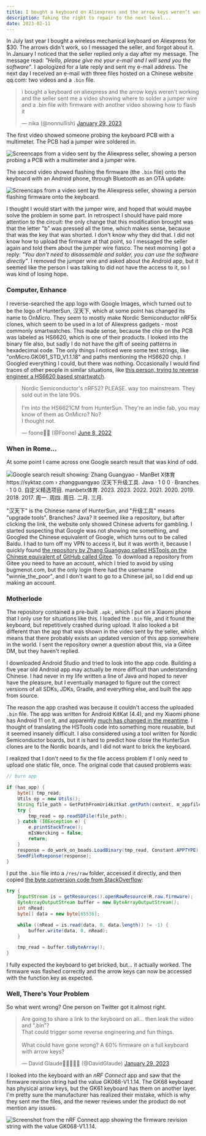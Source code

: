 ```yaml
---
title: I bought a keyboard on Aliexpress and the arrow keys weren’t working and the seller sent me a video showing where to solder a jumper wire and a .bin file with firmware with another video showing how to flash it
description: Taking the right to repair to the next level...
date: 2023-02-11
---
```

In July last year I bought a wireless mechanical keyboard on Aliexpress for $30. The arrows didn't work, so I messaged the seller, and forgot about it. In January I noticed that the seller replied only a day after my message. The message read: _"Hello, please give me your e-mail and I will send you the software"_. I apologized for a late reply and sent my e-mail address. The next day I received an e-mail with three files hosted on a Chinese website qq.com: two videos and a `.bin` file.

<blockquote class="twitter-tweet"><p lang="en" dir="ltr">i bought a keyboard on aliexpress and the arrow keys weren’t working and the seller sent me a video showing where to solder a jumper wire and a .bin file with firmware with another video showing how to flash it</p>&mdash; nika (@nonnullish) <a href="https://twitter.com/nonnullish/status/1619760697482833921">January 29, 2023</a></blockquote>

The first video showed someone probing the keyboard PCB with a multimeter. The PCB had a jumper wire soldered in.

![Screencaps from a video sent by the Aliexpress seller, showing a person probing a PCB with a multimeter and a jumper wire.](screencaps-1.jpg)

The second video showed flashing the firmware (the `.bin` file) onto the keyboard with an Android phone, through Bluetooth as an OTA update.

![Screencaps from a video sent by the Aliexpress seller, showing a person flashing firmware onto the keyboard.](screencaps-2.jpg)

I thought I would start with the jumper wire, and hoped that would maybe solve the problem in some part. In retrospect I should have paid more attention to the circuit: the only change that this modification brought was that the letter "b" was pressed all the time, which makes sense, because that was the key that was shorted. I don't know why they did that. I did not know how to upload the firmware at that point, so I messaged the seller again and told them about the jumper wire fiasco. The next morning I got a reply: _"You don't need to disassemble and solder, you can use the software directly"_. I removed the jumper wire and asked about the Android app, but it seemed like the person I was talking to did not have the access to it, so I was kind of losing hope.

### Computer, Enhance

I reverse-searched the app logo with Google Images, which turned out to be the logo of HunterSun, 汉天下, which at some point has changed its name to OnMicro. They seem to mostly make Nordic Semiconductor nRF5x clones, which seem to be used in a lot of Aliexpress gadgets - most commonly smartwatches. This made sense, because the chip on the PCB was labeled as HS6620, which is one of their products. I looked into the binary file also, but sadly I do not have the gift of seeing patterns in hexadecimal code. The only things I noticed were some text strings, like "onMicro.GK061_STD_V1.1.18" and paths mentioning the HS6620 chip. I Googled everything I could, but there was nothing. Occasionally I would find traces of other people in similar situations, like [this person, trying to reverse engineer a HS6620 based smartwatch](https://github.com/rbaron/HS6620D-smartwatch-reveng).

<blockquote class="twitter-tweet"><p lang="en" dir="ltr">Nordic Semiconductor&#39;s nRF52? PLEASE. way too mainstream. They sold out in the late 90s. <br><br>I&#39;m into the HS6621CM from HunterSun. They&#39;re an indie fab, you may know of them as OnMicro? No? <br>I thought not.</p>&mdash; foone🏳️‍⚧️ (@Foone) <a href="https://twitter.com/Foone/status/1534545540339204096">June 8, 2022</a></blockquote>


### When in Rome...

At some point I came across one Google search result that was kind of odd.

![Google search result showing: Zhang Guangyao - ManBet X体育 https://syktaz.com › zhangguangyao 汉天下升级工具. Java · 1 0 0 · Branches · 1 0 0. 自定义精选项目. manbetx体育. 2023. 2023. 2022. 2021. 2020. 2019. 2018. 2017. 周一. 周四. 周日. 二月. 三月.](zhang.png)

"汉天下" is the Chinese name of HunterSun, and "升级工具" means "upgrade tools". Branches? Java? It seemed like a repository, but after clicking the link, the website only showed Chinese adverts for gambling. I started suspecting that Google was not showing me something, and Googled the Chinese equivalent of Google, which turns out to be called Baidu. I had to turn off my VPN to access it, but it was worth it, because I quickly found [the repository by Zhang Guangyao called HSTools on the Chinese equivalent of GitHub called Gitee](https://gitee.com/zhangguangyao/HSTools/tree/master). To download a repository from Gitee you need to have an account, which I tried to avoid by using bugmenot.com, but the only login there had the username "winnie_the_poor", and I don't want to go to a Chinese jail, so I did end up making an account.

### Motherlode

The repository contained a pre-built `.apk` , which I put on a Xiaomi phone that I only use for situations like this. I loaded the `.bin` file, and it found the keyboard, but repetitively crashed during upload. It also looked a bit different than the app that was shown in the video sent by the seller, which means that there probably exists an updated version of this app somewhere in the world. I sent the repository owner a question about this, via a Gitee DM, but they haven't replied.

I downloaded Android Studio and tried to look into the app code. Building a five year old Android app may actually be more difficult than understanding Chinese. I had never in my life written a line of Java and hoped to never have the pleasure, but I eventually managed to figure out the correct versions of all SDKs, JDKs, Gradle, and everything else, and built the app from source.

The reason the app crashed was because it couldn't access the uploaded `.bin` file. The app was written for Android KitKat (4.4), and my Xiaomi phone has Android 11 on it, and apparently [much has changed in the meantime](https://stackoverflow.com/a/65514216). I thought of translating the HSTools code into something more reusable, but it seemed insanely difficult. I also considered using a tool written for Nordic Semiconductor boards, but it is hard to predict how close the HunterSun clones are to the Nordic boards, and I did not want to brick the keyboard.

I realized that I don't need to fix the file access problem if I only need to upload one static file, once.
The original code that caused problems was:

```java
// burn app

if (has_app) {
    byte[] tmp_read;
    Utils op = new Utils();
    String file_path = GetPathFromUri4kitkat.getPath(context, m_appfile_uri);
    try {
        tmp_read = op.readSDFile(file_path);
    } catch (IOException e) {
        e.printStackTrace();
        mIsWorcking = false;
        return;
    }
    response = do_work_on_boads.LoadBinary(tmp_read, Constant.APPTYPE);
    SendFileRseponse(response);
}
```

I put the `.bin` file into a `/res/raw` folder, accessed it directly, and then copied [the byte conversion code from StackOverflow](https://stackoverflow.com/a/1264737):

```java
try {
    InputStream is = getResources().openRawResource(R.raw.firmware);
    ByteArrayOutputStream buffer = new ByteArrayOutputStream();
    int nRead;
    byte[] data = new byte[65536];

    while ((nRead = is.read(data, 0, data.length)) != -1) {
        buffer.write(data, 0, nRead);
    }

    tmp_read = buffer.toByteArray();
}
```

I fully expected the keyboard to get bricked, but... it actually worked. The firmware was flashed correctly and the arrow keys can now be accessed with the function key as expected.

### Well, There's Your Problem

So what went wrong? One person on Twitter got it almost right.

<blockquote class="twitter-tweet"><p lang="en" dir="ltr">Are going to share a link to the keyboard on ali... then leak the video and &quot;.bin&quot;?<br>That could trigger some reverse engineering and fun things.<br><br>What could have gone wrong? A 60% firmware on a full keyboard with arrow keys?</p>&mdash; David Glaude🦠💉💉💉💉 (@DavidGlaude) <a href="https://twitter.com/DavidGlaude/status/1619844987839205377">January 29, 2023</a></blockquote>

I looked into the keyboard with an _nRF Connect_ app and saw that the firmware revision string had the value GK068-V1.1.14. The GK68 keyboard has physical arrow keys, but the GK61 keyboard has them on another layer. I'm pretty sure the manufacturer has realized their mistake, which is why they sent me the files, and the newer reviews under the product do not mention any issues.

![Screenshot from the nRF Connect app showing the firmware revision string with the value GK068-V1.1.14.](screenshot-gk68.jpg)